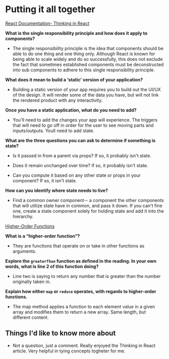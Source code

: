 # Putting it all together

[React Documentation- Thinking in React](https://reactjs.org/docs/thinking-in-react.html)

**What is the single responsibility principle and how does it apply to components?**

- The single responsibility principle is the idea that components should be able to do one thing and one thing only. Although React is known for being able to scale widely and do so successfully, this does not exclude the fact that sometimes established components must be deconstructed into sub components to adhere to this single responsibility principle.

**What does it mean to build a ‘static’ version of your application?**

- Building a static version of your app requires you to build out the UI/UX of the design. It will render some of the data you have, but will not link the rendered product with any interactivity.

**Once you have a static application, what do you need to add?**

- You'll need to add the changes your app will experience. The triggers that will need to go off in order for the user to see moving parts and inputs/outputs. Youll need to add state. 

**What are the three questions you can ask to determine if something is state?**

- Is it passed in from a parent via props? If so, it probably isn't state.

- Does it remain unchanged over time? If so, it probably isn't state.

- Can you compute it based on any other state or props in your component? If so, it isn't state.

**How can you identify where state needs to live?**

- Find a common owner component-- a component the other components that will utilize state have in common, and pass it down. If you can't fine one, create a state component solely for holding state and add it into the hierarchy.

[Higher-Order Functions](https://eloquentjavascript.net/05_higher_order.html#h_xxCc98lOBK)

**What is a “higher-order function”?**

- They are functions that operate on or take in other functions as arguments.

**Explore the `greaterThan` function as defined in the reading. In your own words, what is line 2 of this function doing?**

- Line two is saying to return any number that is greater than the number originally taken in. 

**Explain how either `map` or `reduce` operates, with regards to higher-order functions.**

- The map method applies a function to each element value in a given array and modifies them to return a new array. Same length, but different content.

## Things I'd like to know more about

- Not a question, just a comment. Really enjoyed the Thinking in React article. Very helpful in tying concepts togheter for me.
